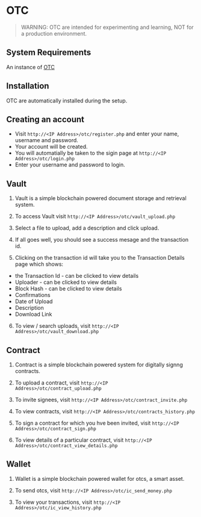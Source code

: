 OTC
=========

> WARNING: OTC are intended for experimenting and learning, NOT for a production environment.


System Requirements
-------------------

An instance of [OTC](https://github.com/ychaim/otc_chaim)

Installation
------------

OTC are automatically installed during the setup.

Creating an account
---------------------
* Visit `http://<IP Address>/otc/register.php` and enter your name, username and password.
* Your account will be created.
* You will automatially be taken to the sigin page at `http://<IP Address>/otc/login.php`
* Enter your username and password to login.


Vault
------------

1. Vault is a simple blockchain powered document storage and retrieval system.

2. To access Vault visit `http://<IP Address>/otc/vault_upload.php`

3. Select a file to upload, add a description and click upload.

4. If all goes well, you should see a success mesage and the transaction id.

5. Clicking on the transaction id will take you to the Transaction Details page which shows:

  + the Transaction Id - can be clicked to view details
  + Uploader  - can be clicked to view details
  + Block Hash - can be clicked to view details
  + Confirmations
  + Date of Upload 
  + Description 
  + Download Link

6. To view / search uploads, visit `http://<IP Address>/otc/vault_download.php`

Contract
------------

1. Contract is a simple blockchain powered system for digitally signng contracts.

2. To upload a contract, visit `http://<IP Address>/otc/contract_upload.php`

3. To invite signees, visit `http://<IP Address>/otc/contract_invite.php`

4. To view contracts, visit `http://<IP Address>/otc/contracts_history.php`

5. To sign a contract for which you hve been invited, visit `http://<IP Address>/otc/contract_sign.php`

6. To view details of a particular contract, visit `http://<IP Address>/otc/contract_view_details.php`


Wallet
------------

1. Wallet is a simple blockchain powered wallet for otcs, a smart asset.

2. To send otcs, visit `http://<IP Address>/otc/ic_send_money.php`

3. To view your transactions, visit `http://<IP Address>/otc/ic_view_history.php`
